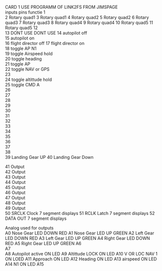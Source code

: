 CARD 1   USE PROGRAMM OF LINK2FS FROM JIMSPAGE		
inputs pins	functie	
1		
2	Rotary	quad1
3	Rotary	quad1
4	Rotary	quad2
5	Rotary	quad2
6	Rotary	quad3
7	Rotary	quad3
8	Rotary	quad4
9	Rotary	quad4
10	Rotary	quad5
11	Rotary	quad5
12		
13	DONT USE	DONT USE
14	autopilot off	
15	autopilot on	
16	flight director off	
17	flight director on	
18	toggle AP N1	
19	toggle Airspeed hold	
20	toggle heading 	
21	toggle AP	
22	toggle  NAV or GPS	
23		
24	toggle  altittude hold	
25	toggle  CMD A 	
26		
27		
28		
29		
30		
31		
32		
33		
34		
35		
36		
37		
38		
39	Landing Gear UP	
40	Landing Gear Down	
		
41	Output	
42	Output	
43	Output	
44	Output	
45	Output	
46	Output	
47	Output	
48	Output	
49	Output	
50	SRCLK Clock	7 segment displays
51	RCLK Latch	7 segment displays
52	DATA OUT	7 segment displays



Analog  used for outputs	
A0	Nose Gear LED DOWN RED
A1	Nose Gear LED UP GREEN
A2	Left Gear LED DOWN RED
A3	Left Gear LED UP GREEN
A4	Right Gear LED DOWN RED
A5	Right Gear LED UP GREEN
A6	
A7	
A8	Autopilot active ON LED
A9	Altittude LOCK ON LED
A10	V OR LOC NAV 1 ON LOED
A11	Approach ON LED
A12	Heading ON LED
A13	airspeed ON LED
A14	N1 ON LED
A15	
